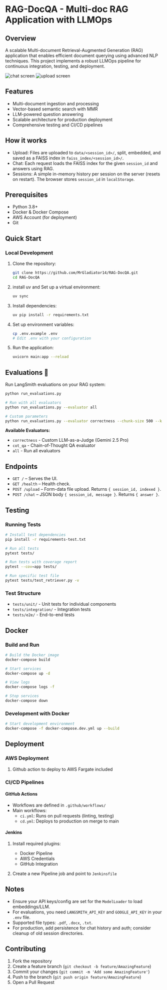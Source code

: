 # RAG-DocQA - Multi-doc RAG Application with LLMOps

## Overview
A scalable Multi-document Retrieval-Augmented Generation (RAG) application that enables efficient document querying using advanced NLP techniques. This project implements a robust LLMOps pipeline for continuous integration, testing, and deployment.

![chat screen](static/Screenshot%202025-10-29%20002345.png)
![upload screen](static/Screenshot%202025-10-29%20002425.png)

## Features
- Multi-document ingestion and processing
- Vector-based semantic search with MMR
- LLM-powered question answering
- Scalable architecture for production deployment
- Comprehensive testing and CI/CD pipelines

## How it works
- Upload: Files are uploaded to `data/<session_id>/`, split, embedded, and saved as a FAISS index in `faiss_index/<session_id>/`.
- Chat: Each request loads the FAISS index for the given `session_id` and answers using RAG.
- Sessions: A simple in-memory history per session on the server (resets on restart). The browser stores `session_id` in `localStorage`.

## Prerequisites
- Python 3.8+
- Docker & Docker Compose
- AWS Account (for deployment)
- Git

## Quick Start

### Local Development
1. Clone the repository:
   ```bash
   git clone https://github.com/MrGladiator14/RAG-DocQA.git
   cd RAG-DocQA
   ```

2. install uv and Set up a virtual environment:
   ```bash
   uv sync
   ```

3. Install dependencies:
   ```bash
   uv pip install -r requirements.txt
   ```

4. Set up environment variables:
   ```bash
   cp .env.example .env
   # Edit .env with your configuration
   ```

5. Run the application:
   ```bash
   uvicorn main:app --reload
   ```

## Evaluations 🧪

Run LangSmith evaluations on your RAG system:

```bash
python run_evaluations.py

# Run with all evaluators
python run_evaluations.py --evaluator all

# Custom parameters
python run_evaluations.py --evaluator correctness --chunk-size 500 --k 10
```
**Available Evaluators:**
- `correctness` - Custom LLM-as-a-Judge (Gemini 2.5 Pro)
- `cot_qa` - Chain-of-Thought QA evaluator
- `all` - Run all evaluators

## Endpoints
- `GET /` – Serves the UI.
- `GET /health` – Health check.
- `POST /upload` – Form-data file upload. Returns `{ session_id, indexed }`.
- `POST /chat` – JSON body `{ session_id, message }`. Returns `{ answer }`.

## Testing

### Running Tests
```bash
# Install test dependencies
pip install -r requirements-test.txt

# Run all tests
pytest tests/

# Run tests with coverage report
pytest --cov=app tests/

# Run specific test file
pytest tests/test_retriever.py -v
```

### Test Structure
- `tests/unit/` - Unit tests for individual components
- `tests/integration/` - Integration tests
- `tests/e2e/` - End-to-end tests

## Docker

### Build and Run
```bash
# Build the Docker image
docker-compose build

# Start services
docker-compose up -d

# View logs
docker-compose logs -f

# Stop services
docker-compose down
```

### Development with Docker
```bash
# Start development environment
docker-compose -f docker-compose.dev.yml up --build
```

## Deployment

### AWS Deployment
1. Github action to deploy to AWS Fargate included

### CI/CD Pipelines

#### GitHub Actions
- Workflows are defined in `.github/workflows/`
- Main workflows:
  - `ci.yml`: Runs on pull requests (linting, testing)
  - `cd.yml`: Deploys to production on merge to main

#### Jenkins
1. Install required plugins:
   - Docker Pipeline
   - AWS Credentials
   - GitHub Integration

2. Create a new Pipeline job and point to `Jenkinsfile`

## Notes
- Ensure your API keys/config are set for the `ModelLoader` to load embeddings/LLM.
- For evaluations, you need `LANGSMITH_API_KEY` and `GOOGLE_API_KEY` in your `.env` file.
- Supported file types: `.pdf`, `.docx`, `.txt`.
- For production, add persistence for chat history and auth; consider cleanup of old session directories.

## Contributing
1. Fork the repository
2. Create a feature branch (`git checkout -b feature/AmazingFeature`)
3. Commit your changes (`git commit -m 'Add some AmazingFeature'`)
4. Push to the branch (`git push origin feature/AmazingFeature`)
5. Open a Pull Request
